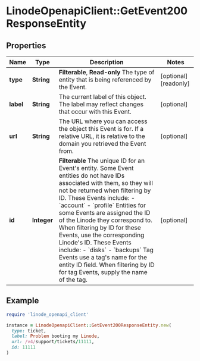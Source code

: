# LinodeOpenapiClient::GetEvent200ResponseEntity

## Properties

| Name | Type | Description | Notes |
| ---- | ---- | ----------- | ----- |
| **type** | **String** | __Filterable__, __Read-only__ The type of entity that is being referenced by the Event. | [optional][readonly] |
| **label** | **String** | The current label of this object. The label may reflect changes that occur with this Event. | [optional] |
| **url** | **String** | The URL where you can access the object this Event is for. If a relative URL, it is relative to the domain you retrieved the Event from. | [optional] |
| **id** | **Integer** | __Filterable__ The unique ID for an Event&#39;s entity.  Some Event entities do not have IDs associated with them, so they will not be returned when filtering by ID. These Events include:    - &#x60;account&#x60;   - &#x60;profile&#x60;  Entities for some Events are assigned the ID of the Linode they correspond to. When filtering by ID for these Events, use the corresponding Linode&#39;s ID. These Events include:    - &#x60;disks&#x60;   - &#x60;backups&#x60;  Tag Events use a tag&#39;s name for the entity ID field. When filtering by ID for tag Events, supply the name of the tag. | [optional] |

## Example

```ruby
require 'linode_openapi_client'

instance = LinodeOpenapiClient::GetEvent200ResponseEntity.new(
  type: ticket,
  label: Problem booting my Linode,
  url: /v4/support/tickets/11111,
  id: 11111
)
```


